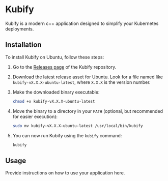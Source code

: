 # Kubify

Kubify is a modern c++ application designed to simplify your Kubernetes deployments.

## Installation

To install Kubify on Ubuntu, follow these steps:

1. Go to the [Releases page](https://github.com/homer6/kubify/releases) of the Kubify repository.

2. Download the latest release asset for Ubuntu. Look for a file named like `kubify-vX.X.X-ubuntu-latest`, where `X.X.X` is the version number.

3. Make the downloaded binary executable:

   ```bash
   chmod +x kubify-vX.X.X-ubuntu-latest
   ```

4. Move the binary to a directory in your `PATH` (optional, but recommended for easier execution):

   ```bash
   sudo mv kubify-vX.X.X-ubuntu-latest /usr/local/bin/kubify
   ```

5. You can now run Kubify using the `kubify` command:

   ```bash
   kubify
   ```

## Usage

Provide instructions on how to use your application here.

